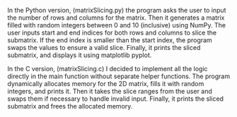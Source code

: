 In the Python version, (matrixSlicing.py) the program asks the user to input the number of rows and columns for the matrix. Then it generates a matrix filled with random integers between 0 and 10 (inclusive) using NumPy. The user inputs start and end indices for both rows and columns to slice the submatrix. If the end index is smaller than the start index, the program swaps the values to ensure a valid slice. Finally, it prints the sliced submatrix, and displays it using matplotlib pyplot.

In the C version, (matrixSlicing.c) I decided to implement all the logic directly in the main function without separate helper functions. The program dynamically allocates memory for the 2D matrix, fills it with random integers, and prints it. Then it takes the slice ranges from the user and swaps them if necessary to handle invalid input. Finally, it prints the sliced submatrix and frees the allocated memory.